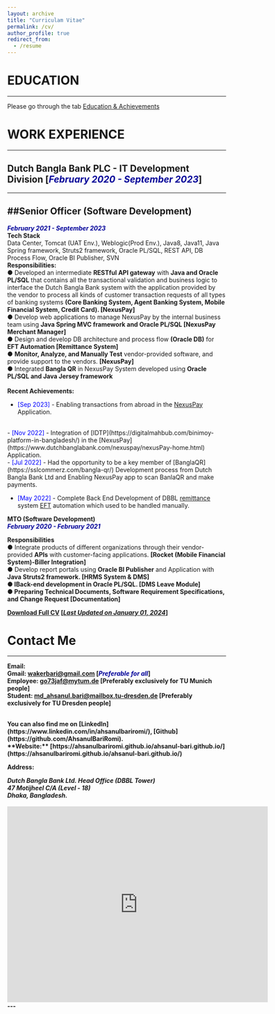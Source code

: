 ```yaml
---
layout: archive
title: "Curriculam Vitae"
permalink: /cv/
author_profile: true
redirect_from:
  - /resume
---
```


# EDUCATION 
-------------
Please go through the tab [Education & Achievements](https://ahsanulbariromi.github.io/ahsanul-bari.github.io/education-achievements/)
<br/>


# WORK EXPERIENCE<br/>
-------------

## Dutch Bangla Bank PLC - IT Development Division [<i style='color:#000099;'>**February 2020 - September 2023**</i>]<br/>
-------------
##Senior Officer (Software Development)<br />
-------------
<i style='color:#000099;'>**February 2021 - September 2023**</i><br/>
<b>Tech Stack</b> <br/>
Data Center, Tomcat (UAT Env.), Weblogic(Prod Env.), Java8, Java11, Java Spring framework, Struts2 framework, Oracle PL/SQL, REST API, DB Process Flow, Oracle BI Publisher, SVN<br/>
<b>Responsibilities:</b> <br/>
● Developed an intermediate <b>RESTful API gateway</b> with <b>Java and Oracle PL/SQL</b> that contains all the transactional validation and business logic to interface the Dutch Bangla Bank system with the application provided by the vendor to process all kinds of customer transaction requests of all types of banking systems <b>(Core Banking System, Agent Banking System, Mobile Financial System, Credit Card). [NexusPay] </b><br/>
● Develop web applications to manage NexusPay by the internal business team using <b>Java Spring MVC framework and Oracle PL/SQL [NexusPay Merchant Manager] </b> <br/>
● Design and develop DB architecture and process flow <b>(Oracle DB)</b> for <b>EFT Automation [Remittance System]</b><br/>
● <b>Monitor, Analyze, and Manually Test</b> vendor-provided software, and provide support to the vendors. <b>[NexusPay]</b><br/>
● Integrated <b>Bangla QR</b> in NexusPay System developed using <b>Oracle PL/SQL and Java Jersey framework</b><br/>
<br/>
<b>Recent Achievements:</b> <br/>
- <span style="color:Blue"> [Sep 2023] </span> - Enabling transactions from abroad in the [NexusPay](https://www.dutchbanglabank.com/nexuspay/nexusPay-home.html) Application. 
<br/>
- <span style="color:Blue"> [Nov 2022] </span> - Integration of [IDTP](https://digitalmahbub.com/binimoy-platform-in-bangladesh/) in the [NexusPay](https://www.dutchbanglabank.com/nexuspay/nexusPay-home.html) Application. 
<br/>
- <span style="color:Blue"> [Jul 2022] </span> - Had the opportunity to be a key member of [BanglaQR](https://sslcommerz.com/bangla-qr/) Development process from Dutch Bangla Bank Ltd and Enabling NexusPay app to scan BanlaQR and make payments.

- <span style="color:Blue"> [May 2022] </span> - Complete Back End Development of DBBL [remittance](https://en.wikipedia.org/wiki/Remittances_to_Bangladesh) system [EFT](https://en.wikipedia.org/wiki/Electronic_funds_transfer) automation which used to be handled manually.


<b>MTO (Software Development)</b><br />
<i style='color:#000099;'>**February 2020 - February 2021**</i><br />

<b>Responsibilities</b><br />
● Integrate products of different organizations through their vendor-provided <b>APIs</b> with customer-facing applications. <b>[Rocket (Mobile Financial System)-Biller Integration]</b> <br />
● Develop report portals using <b>Oracle BI Publisher</b> and Application with <b>Java Struts2 framework. [HRMS System & DMS]<b/><br />
● IBack-end development in <b>Oracle PL/SQL. [DMS Leave Module]</b><br />
● Preparing Technical Documents, Software Requirement Specifications, and Change Request <b>[Documentation]</b><br />


[Download Full CV](https://drive.google.com/file/d/1FW-UW3pWrGoyUlv_RNm9Vx_Dg-l12yqk/view?usp=sharinghttps://drive.google.com/file/d/1bv9SSRFBx7LpyPiuerMqCqYZEsAc30uY/view?usp=share_link) [<ins>*Last Updated on January 01, 2024*</ins>]

# Contact Me
-------------

**Email:** <br />
**Gmail:** wakerbari@gmail.com  [<i style='color:#000099;'>Preferable for all</i>] <br />
**Employee:** go73jaf@mytum.de  [Preferably exclusively for TU Munich people] <br />
**Student:** md_ahsanul.bari@mailbox.tu-dresden.de  [Preferably exclusively for TU Dresden people] <br /> 

 <br /> 
 You can also find me on [LinkedIn](https://www.linkedin.com/in/ahsanulbariromi/), [Github](https://github.com/AhsanulBariRomi).<br />
**Website:** [https://ahsanulbariromi.github.io/ahsanul-bari.github.io/](https://ahsanulbariromi.github.io/ahsanul-bari.github.io/) 





**Address:**
<address>
Dutch Bangla Bank Ltd. Head Office (DBBL Tower) <br /> 
47 Motijheel C/A (Level - 18)<br /> 
Dhaka, Bangladesh. <br /> 
</address> 
<br /> 
<iframe src="https://www.google.com/maps/embed?pb=!1m18!1m12!1m3!1d3652.5756168915177!2d90.41956691470227!3d23.726844484601003!2m3!1f0!2f0!3f0!3m2!1i1024!2i768!4f13.1!3m3!1m2!1s0x3755b93913e0feb3%3A0xf4bad7905ec43d27!2sDBBL%20TOWER!5e0!3m2!1sen!2sbd!4v1637093754187!5m2!1sen!2sbd" width="600" height="450" style="border:0;" allowfullscreen="" loading="lazy"></iframe>
---

